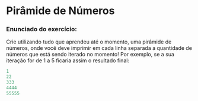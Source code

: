 # Pirâmide de Números
### Enunciado do exercício:
Crie utilizando tudo que aprendeu até o momento, uma pirâmide de números, onde você deve imprimir em cada linha separada a quantidade de números que está sendo iterado no momento! Por exemplo, se a sua iteração for de 1 a 5 ficaria assim o resultado final:
```javascript
1
22
333
4444
55555
```